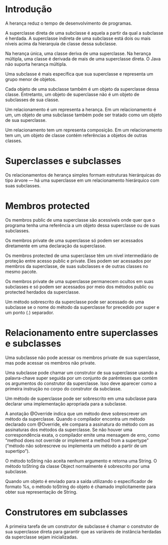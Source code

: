 # Introdução 

A herança reduz o tempo de desenvolvimento de programas. 

A superclasse direta de uma subclasse é aquela a partir da qual a subclasse é herdada. A superclasse indireta de uma subclasse está dois ou mais níveis acima da
hierarquia de classe dessa subclasse.

Na herança única, uma classe deriva de uma superclasse. Na herança múltipla, uma classe é derivada de mais de uma superclasse direta. O Java não suporta herança múltipla.

Uma subclasse é mais específica que sua superclasse e representa um grupo menor de objetos. 

Cada objeto de uma subclasse também é um objeto da superclasse dessa classe. Entretanto, um objeto de superclasse não é um objeto de subclasses de sua classe.

Um relacionamento é um representa a herança. Em um relacionamento é um, um objeto de uma subclasse também pode ser tratado como um objeto de sua superclasse.

Um relacionamento tem um representa composição. Em um relacionamento tem um, um objeto de classe contém referências a objetos de outras classes.

# Superclasses e subclasses 

Os relacionamentos de herança simples formam estruturas hierárquicas do tipo árvore — há uma superclasse em um relacionamento hierárquico com suas subclasses.

# Membros protected 

Os membros public de uma superclasse são acessíveis onde quer que o programa tenha uma referência a um objeto dessa superclasse ou de suas subclasses.

Os membros private de uma superclasse só podem ser acessados diretamente em uma declaração da superclasse. 

Os membros protected de uma superclasse têm um nível intermediário de proteção entre acesso public e private. Eles podem ser acessados por membros da superclasse, 
de suas subclasses e de outras classes no mesmo pacote.

Os membros private de uma superclasse permanecem ocultos em suas subclasses e só podem ser acessados por meio dos métodos public ou protected herdados da superclasse.

Um método sobrescrito da superclasse pode ser acessado de uma subclasse se o nome do método da superclasse for precedido por super e um ponto (.) separador.

# Relacionamento entre superclasses e subclasses

Uma subclasse não pode acessar os membros private de sua superclasse, mas pode acessar os membros não private. 

Uma subclasse pode chamar um construtor de sua superclasse usando a palavra-chave super seguida por um conjunto de parênteses que contém os argumentos do construtor
da superclasse. Isso deve aparecer como a primeira instrução no corpo do construtor da subclasse.

Um método de superclasse pode ser sobrescrito em uma subclasse para declarar uma implementação apropriada para a subclasse. 

A anotação @Override indica que um método deve sobrescrever um método da superclasse. Quando o compilador encontra um método declarado com @Override, ele compara
a assinatura do método com as assinaturas dos métodos da superclasse. Se não houver uma correspondência exata, o compilador emite uma mensagem de erro, como
“method does not override or implement a method from a supertype” (“método não sobrescreve ou implementa um método a partir de um supertipo”).

O método toString não aceita nenhum argumento e retorna uma String. O método toString da classe Object normalmente é sobrescrito por uma subclasse.

Quando um objeto é enviado para a saída utilizando o especificador de formato %s, o método toString do objeto é chamado implicitamente para obter sua representação
de String.

# Construtores em subclasses 

A primeira tarefa de um construtor de subclasse é chamar o construtor de sua superclasse direta para garantir que as variáveis de instância herdadas da superclasse
sejam inicializadas.
